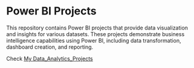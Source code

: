 # Power BI Projects

This repository contains Power BI projects that provide data visualization and insights for various datasets. These projects demonstrate business intelligence capabilities using Power BI, including data transformation, dashboard creation, and reporting.

Check [My Data_Analytics_Projects](https://mavenanalytics.io/profile/f85103e0-8031-70ef-16e2-2239870634be)
